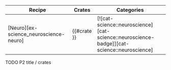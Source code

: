 | Recipe | Crates | Categories |
|---|---|---|
| [Neuro][ex-science_neuroscience-neuro] | {{#crate }} | [![cat-science::neuroscience][cat-science::neuroscience-badge]][cat-science::neuroscience] |

<div class="hidden">
TODO P2 title / crates
</div>
